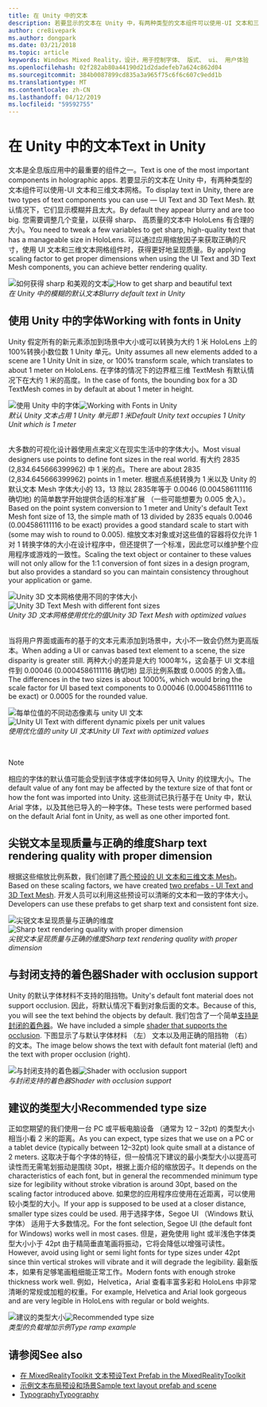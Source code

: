 ```yaml
---
title: 在 Unity 中的文本
description: 若要显示的文本在 Unity 中，有两种类型的文本组件可以使用-UI 文本和三维文本网格。
author: cre8ivepark
ms.author: dongpark
ms.date: 03/21/2018
ms.topic: article
keywords: Windows Mixed Reality，设计，用于控制字体、 版式、 ui、 用户体验
ms.openlocfilehash: 02f282ab80a44190d21d2dadefeb7a624c862d04
ms.sourcegitcommit: 384b0087899cd835a3a965f75c6f6c607c9edd1b
ms.translationtype: MT
ms.contentlocale: zh-CN
ms.lasthandoff: 04/12/2019
ms.locfileid: "59592755"
---
```

# <a name="text-in-unity"></a><span data-ttu-id="db3b8-104">在 Unity 中的文本</span><span class="sxs-lookup"><span data-stu-id="db3b8-104">Text in Unity</span></span>

<span data-ttu-id="db3b8-105">文本是全息版应用中的最重要的组件之一。</span><span class="sxs-lookup"><span data-stu-id="db3b8-105">Text is one of the most important components in holographic apps.</span></span> <span data-ttu-id="db3b8-106">若要显示的文本在 Unity 中，有两种类型的文本组件可以使用-UI 文本和三维文本网格。</span><span class="sxs-lookup"><span data-stu-id="db3b8-106">To display text in Unity, there are two types of text components you can use — UI Text and 3D Text Mesh.</span></span> <span data-ttu-id="db3b8-107">默认情况下，它们显示模糊并且太大。</span><span class="sxs-lookup"><span data-stu-id="db3b8-107">By default they appear blurry and are too big.</span></span> <span data-ttu-id="db3b8-108">您需要调整几个变量，以获得 sharp、 高质量的文本中 HoloLens 有合理的大小。</span><span class="sxs-lookup"><span data-stu-id="db3b8-108">You need to tweak a few variables to get sharp, high-quality text that has a manageable size in HoloLens.</span></span> <span data-ttu-id="db3b8-109">可以通过应用缩放因子来获取正确的尺寸，使用 UI 文本和三维文本网格组件时，获得更好地呈现质量。</span><span class="sxs-lookup"><span data-stu-id="db3b8-109">By applying scaling factor to get proper dimensions when using the UI Text and 3D Text Mesh components, you can achieve better rendering quality.</span></span>

<span data-ttu-id="db3b8-110">![如何获得 sharp 和美观的文本](images/hug-text-02-640px.png)</span><span class="sxs-lookup"><span data-stu-id="db3b8-110">![How to get sharp and beautiful text](images/hug-text-02-640px.png)</span></span><br>
<span data-ttu-id="db3b8-111">*在 Unity 中的模糊的默认文本*</span><span class="sxs-lookup"><span data-stu-id="db3b8-111">*Blurry default text in Unity*</span></span>

## <a name="working-with-fonts-in-unity"></a><span data-ttu-id="db3b8-112">使用 Unity 中的字体</span><span class="sxs-lookup"><span data-stu-id="db3b8-112">Working with fonts in Unity</span></span>

<span data-ttu-id="db3b8-113">Unity 假定所有的新元素添加到场景中大小或可以转换为大约 1 米 HoloLens 上的 100%转换小数位数 1 Unity 单元。</span><span class="sxs-lookup"><span data-stu-id="db3b8-113">Unity assumes all new elements added to a scene are 1 Unity Unit in size, or 100% transform scale, which translates to about 1 meter on HoloLens.</span></span> <span data-ttu-id="db3b8-114">在字体的情况下的边界框三维 TextMesh 有默认情况下在大约 1 米的高度。</span><span class="sxs-lookup"><span data-stu-id="db3b8-114">In the case of fonts, the bounding box for a 3D TextMesh comes in by default at about 1 meter in height.</span></span>

<span data-ttu-id="db3b8-115">![使用 Unity 中的字体](images/640px-hug-text-03.png)</span><span class="sxs-lookup"><span data-stu-id="db3b8-115">![Working with Fonts in Unity](images/640px-hug-text-03.png)</span></span><br>
<span data-ttu-id="db3b8-116">*默认 Unity 文本占用 1 Unity 单元即 1 米*</span><span class="sxs-lookup"><span data-stu-id="db3b8-116">*Default Unity text occupies 1 Unity Unit which is 1 meter*</span></span>

<br>
<span data-ttu-id="db3b8-117">大多数的可视化设计器使用点来定义在现实生活中的字体大小。</span><span class="sxs-lookup"><span data-stu-id="db3b8-117">Most visual designers use points to define font sizes in the real world.</span></span> <span data-ttu-id="db3b8-118">有大约 2835 (2,834.645666399962) 中 1 米的点。</span><span class="sxs-lookup"><span data-stu-id="db3b8-118">There are about 2835 (2,834.645666399962) points in 1 meter.</span></span> <span data-ttu-id="db3b8-119">根据点系统转换为 1 米以及 Unity 的默认文本 Mesh 字体大小的 13，13 除以 2835年等于 0.0046 (0.004586111116 确切地) 的简单数学开始提供合适的标准扩展 （一些可能想要为 0.005 舍入）。</span><span class="sxs-lookup"><span data-stu-id="db3b8-119">Based on the point system conversion to 1 meter and Unity's default Text Mesh font size of 13, the simple math of 13 divided by 2835 equals 0.0046 (0.004586111116 to be exact) provides a good standard scale to start with (some may wish to round to 0.005).</span></span> <span data-ttu-id="db3b8-120">缩放文本对象或对这些值的容器将仅允许 1 对 1 转换字体的大小在设计程序中，但还提供了一个标准，因此您可以维护整个应用程序或游戏的一致性。</span><span class="sxs-lookup"><span data-stu-id="db3b8-120">Scaling the text object or container to these values will not only allow for the 1:1 conversion of font sizes in a design program, but also provides a standard so you can maintain consistency throughout your application or game.</span></span>

<span data-ttu-id="db3b8-121">![Unity 3D 文本网格使用不同的字体大小](images/hug-text-05-1000px.png)</span><span class="sxs-lookup"><span data-stu-id="db3b8-121">![Unity 3D Text Mesh with different font sizes](images/hug-text-05-1000px.png)</span></span><br>
<span data-ttu-id="db3b8-122">*Unity 3D 文本网格使用优化的值*</span><span class="sxs-lookup"><span data-stu-id="db3b8-122">*Unity 3D Text Mesh with optimized values*</span></span>

<br>
<span data-ttu-id="db3b8-123">当将用户界面或画布的基于的文本元素添加到场景中，大小不一致会仍然为更高版本。</span><span class="sxs-lookup"><span data-stu-id="db3b8-123">When adding a UI or canvas based text element to a scene, the size disparity is greater still.</span></span> <span data-ttu-id="db3b8-124">两种大小的差异是大约 1000年%，这会基于 UI 文本组件到 0.00046 (0.0004586111116 确切地) 显示比例系数或 0.0005 的舍入值。</span><span class="sxs-lookup"><span data-stu-id="db3b8-124">The differences in the two sizes is about 1000%, which would bring the scale factor for UI based text components to 0.00046 (0.0004586111116 to be exact) or 0.0005 for the rounded value.</span></span>

<span data-ttu-id="db3b8-125">![每单位值的不同动态像素与 unity UI 文本](images/hug-text-04-1000px.png)</span><span class="sxs-lookup"><span data-stu-id="db3b8-125">![Unity UI Text with different dynamic pixels per unit values](images/hug-text-04-1000px.png)</span></span><br>
<span data-ttu-id="db3b8-126">*使用优化值的 unity UI 文本*</span><span class="sxs-lookup"><span data-stu-id="db3b8-126">*Unity UI Text with optimized values*</span></span>

<br>

>[!NOTE]
><span data-ttu-id="db3b8-127">相应的字体的默认值可能会受到该字体或字体如何导入 Unity 的纹理大小。</span><span class="sxs-lookup"><span data-stu-id="db3b8-127">The default value of any font may be affected by the texture size of that font or how the font was imported into Unity.</span></span> <span data-ttu-id="db3b8-128">这些测试已执行基于在 Unity 中，默认 Arial 字体，以及其他已导入的一种字体。</span><span class="sxs-lookup"><span data-stu-id="db3b8-128">These tests were performed based on the default Arial font in Unity, as well as one other imported font.</span></span>

## <a name="sharp-text-rendering-quality-with-proper-dimension"></a><span data-ttu-id="db3b8-129">尖锐文本呈现质量与正确的维度</span><span class="sxs-lookup"><span data-stu-id="db3b8-129">Sharp text rendering quality with proper dimension</span></span>

<span data-ttu-id="db3b8-130">根据这些缩放比例系数，我们创建了[两个预设的 UI 文本和三维文本 Mesh](https://github.com/Microsoft/MixedRealityToolkit-Unity/tree/htk_release/Assets/HoloToolkit/UX/Prefabs)。</span><span class="sxs-lookup"><span data-stu-id="db3b8-130">Based on these scaling factors, we have created [two prefabs - UI Text and 3D Text Mesh](https://github.com/Microsoft/MixedRealityToolkit-Unity/tree/htk_release/Assets/HoloToolkit/UX/Prefabs).</span></span> <span data-ttu-id="db3b8-131">开发人员可以利用这些预设可以清晰的文本和一致的字体大小。</span><span class="sxs-lookup"><span data-stu-id="db3b8-131">Developers can use these prefabs to get sharp text and consistent font size.</span></span>

<span data-ttu-id="db3b8-132">![尖锐文本呈现质量与正确的维度](images/hug-text-06-1000px.png)</span><span class="sxs-lookup"><span data-stu-id="db3b8-132">![Sharp text rendering quality with proper dimension](images/hug-text-06-1000px.png)</span></span><br>
<span data-ttu-id="db3b8-133">*尖锐文本呈现质量与正确的维度*</span><span class="sxs-lookup"><span data-stu-id="db3b8-133">*Sharp text rendering quality with proper dimension*</span></span>

## <a name="shader-with-occlusion-support"></a><span data-ttu-id="db3b8-134">与封闭支持的着色器</span><span class="sxs-lookup"><span data-stu-id="db3b8-134">Shader with occlusion support</span></span>

<span data-ttu-id="db3b8-135">Unity 的默认字体材料不支持的阻挡物。</span><span class="sxs-lookup"><span data-stu-id="db3b8-135">Unity's default font material does not support occlusion.</span></span> <span data-ttu-id="db3b8-136">因此，将默认情况下看到对象后面的文本。</span><span class="sxs-lookup"><span data-stu-id="db3b8-136">Because of this, you will see the text behind the objects by default.</span></span> <span data-ttu-id="db3b8-137">我们包含了一个简单[支持是封闭的着色器](https://github.com/Microsoft/MixedRealityToolkit-Unity/tree/htk_release/Assets/HoloToolkit/UX/Shaders)。</span><span class="sxs-lookup"><span data-stu-id="db3b8-137">We have included a simple [shader that supports the occlusion](https://github.com/Microsoft/MixedRealityToolkit-Unity/tree/htk_release/Assets/HoloToolkit/UX/Shaders).</span></span> <span data-ttu-id="db3b8-138">下图显示了与默认字体材料 （左） 文本以及用正确的阻挡物 （右） 的文本。</span><span class="sxs-lookup"><span data-stu-id="db3b8-138">The image below shows the text with default font material (left) and the text with proper occlusion (right).</span></span>

<span data-ttu-id="db3b8-139">![与封闭支持的着色器](images/hug-text-07-1000px.png)</span><span class="sxs-lookup"><span data-stu-id="db3b8-139">![Shader with occlusion support](images/hug-text-07-1000px.png)</span></span><br>
<span data-ttu-id="db3b8-140">*与封闭支持的着色器*</span><span class="sxs-lookup"><span data-stu-id="db3b8-140">*Shader with occlusion support*</span></span>

## <a name="recommended-type-size"></a><span data-ttu-id="db3b8-141">建议的类型大小</span><span class="sxs-lookup"><span data-stu-id="db3b8-141">Recommended type size</span></span>

<span data-ttu-id="db3b8-142">正如您期望的我们使用一台 PC 或平板电脑设备 （通常为 12 – 32pt) 的类型大小相当小看 2 米的距离。</span><span class="sxs-lookup"><span data-stu-id="db3b8-142">As you can expect, type sizes that we use on a PC or a tablet device (typically between 12–32pt) look quite small at a distance of 2 meters.</span></span> <span data-ttu-id="db3b8-143">这取决于每个字体的特征，但一般情况下建议的最小类型大小以提高可读性而无需笔划振动是围绕 30pt，根据上面介绍的缩放因子。</span><span class="sxs-lookup"><span data-stu-id="db3b8-143">It depends on the characteristics of each font, but in general the recommended minimum type size for legibility without stroke vibration is around 30pt, based on the scaling factor introduced above.</span></span> <span data-ttu-id="db3b8-144">如果您的应用程序应使用在近距离，可以使用较小类型的大小。</span><span class="sxs-lookup"><span data-stu-id="db3b8-144">If your app is supposed to be used at a closer distance, smaller type sizes could be used.</span></span> <span data-ttu-id="db3b8-145">用于选择字体，Segoe UI （Windows 默认字体） 适用于大多数情况。</span><span class="sxs-lookup"><span data-stu-id="db3b8-145">For the font selection, Segoe UI (the default font for Windows) works well in most cases.</span></span> <span data-ttu-id="db3b8-146">但是，避免使用 light 或半浅色字体类型大小小于 42pt 由于精简垂直笔画将振动，它将会降低以增强可读性。</span><span class="sxs-lookup"><span data-stu-id="db3b8-146">However, avoid using light or semi light fonts for type sizes under 42pt since thin vertical strokes will vibrate and it will degrade the legibility.</span></span> <span data-ttu-id="db3b8-147">最新版本，如果有足够笔画粗细能正常工作。</span><span class="sxs-lookup"><span data-stu-id="db3b8-147">Modern fonts with enough stroke thickness work well.</span></span> <span data-ttu-id="db3b8-148">例如，Helvetica，Arial 查看丰富多彩和 HoloLens 中非常清晰的常规或加粗的权重。</span><span class="sxs-lookup"><span data-stu-id="db3b8-148">For example, Helvetica and Arial look gorgeous and are very legible in HoloLens with regular or bold weights.</span></span>

<span data-ttu-id="db3b8-149">![建议的类型大小](images/hug-text-08-1000px.png)</span><span class="sxs-lookup"><span data-stu-id="db3b8-149">![Recommended type size](images/hug-text-08-1000px.png)</span></span><br>
<span data-ttu-id="db3b8-150">*类型的负载增加示例*</span><span class="sxs-lookup"><span data-stu-id="db3b8-150">*Type ramp example*</span></span>

## <a name="see-also"></a><span data-ttu-id="db3b8-151">请参阅</span><span class="sxs-lookup"><span data-stu-id="db3b8-151">See also</span></span>
* [<span data-ttu-id="db3b8-152">在 MixedRealityToolkit 文本预设</span><span class="sxs-lookup"><span data-stu-id="db3b8-152">Text Prefab in the MixedRealityToolkit</span></span>](https://github.com/Microsoft/MixedRealityToolkit-Unity/tree/htk_release/Assets/HoloToolkit/UX/Prefabs)
* [<span data-ttu-id="db3b8-153">示例文本布局预设和场景</span><span class="sxs-lookup"><span data-stu-id="db3b8-153">Sample text layout prefab and scene</span></span>](https://github.com/Microsoft/MixedRealityToolkit-Unity/tree/htk_release/Assets/HoloToolkit-Examples/UX/Scenes)
* [<span data-ttu-id="db3b8-154">Typography</span><span class="sxs-lookup"><span data-stu-id="db3b8-154">Typography</span></span>](typography.md)

 
